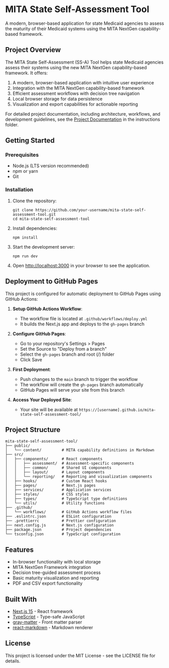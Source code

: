 # MITA State Self-Assessment Tool

A modern, browser-based application for state Medicaid agencies to assess the maturity of their Medicaid systems using the MITA NextGen capability-based framework.

## Project Overview

The MITA State Self-Assessment (SS-A) Tool helps state Medicaid agencies assess their systems using the new MITA NextGen capability-based framework. It offers:

1. A modern, browser-based application with intuitive user experience
2. Integration with the MITA NextGen capability-based framework
3. Efficient assessment workflows with decision tree navigation
4. Local browser storage for data persistence
5. Visualization and export capabilities for actionable reporting

For detailed project documentation, including architecture, workflows, and development guidelines, see the [Project Documentation](instructions/index.md) in the instructions folder.

## Getting Started

### Prerequisites

- Node.js (LTS version recommended)
- npm or yarn
- Git

### Installation

1. Clone the repository:
   ```
   git clone https://github.com/your-username/mita-state-self-assessment-tool.git
   cd mita-state-self-assessment-tool
   ```

2. Install dependencies:
   ```
   npm install
   ```

3. Start the development server:
   ```
   npm run dev
   ```

4. Open [http://localhost:3000](http://localhost:3000) in your browser to see the application.

## Deployment to GitHub Pages

This project is configured for automatic deployment to GitHub Pages using GitHub Actions:

1. **Setup GitHub Actions Workflow**:
   - The workflow file is located at `.github/workflows/deploy.yml`
   - It builds the Next.js app and deploys to the `gh-pages` branch

2. **Configure GitHub Pages**:
   - Go to your repository's Settings > Pages
   - Set the Source to "Deploy from a branch"
   - Select the `gh-pages` branch and root (/) folder
   - Click Save

3. **First Deployment**:
   - Push changes to the `main` branch to trigger the workflow
   - The workflow will create the `gh-pages` branch automatically
   - GitHub Pages will serve your site from this branch

4. **Access Your Deployed Site**:
   - Your site will be available at `https://[username].github.io/mita-state-self-assessment-tool/`

## Project Structure

```
mita-state-self-assessment-tool/
├── public/
│   └── content/         # MITA capability definitions in Markdown
├── src/
│   ├── components/      # React components
│   │   ├── assessment/  # Assessment-specific components
│   │   ├── common/      # Shared UI components
│   │   ├── layout/      # Layout components
│   │   └── reporting/   # Reporting and visualization components
│   ├── hooks/           # Custom React hooks
│   ├── pages/           # Next.js pages
│   ├── services/        # Application services
│   ├── styles/          # CSS styles
│   ├── types/           # TypeScript type definitions
│   └── utils/           # Utility functions
├── .github/
│   └── workflows/       # GitHub Actions workflow files
├── .eslintrc.json       # ESLint configuration
├── .prettierrc          # Prettier configuration
├── next.config.js       # Next.js configuration
├── package.json         # Project dependencies
└── tsconfig.json        # TypeScript configuration
```

## Features

- In-browser functionality with local storage
- MITA NextGen Framework integration
- Decision tree-guided assessment process
- Basic maturity visualization and reporting
- PDF and CSV export functionality

## Built With

- [Next.js 15](https://nextjs.org/) - React framework
- [TypeScript](https://www.typescriptlang.org/) - Type-safe JavaScript
- [gray-matter](https://github.com/jonschlinkert/gray-matter) - Front matter parser
- [react-markdown](https://github.com/remarkjs/react-markdown) - Markdown renderer

## License

This project is licensed under the MIT License - see the LICENSE file for details.